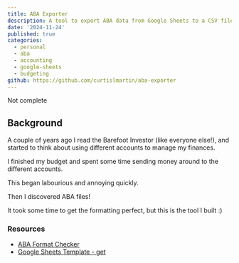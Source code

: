 ```yaml
---
title: ABA Exporter
description: A tool to export ABA data from Google Sheets to a CSV file.
date: '2024-11-24'
published: true
categories:
  - personal
  - aba
  - accounting
  - google-sheets
  - budgeting
github: https://github.com/curtislmartin/aba-exporter
---
```


Not complete

## Background

A couple of years ago I read the Barefoot Investor (like everyone else!), and started to think about using different accounts to manage my finances.

I finished my budget and spent some time sending money around to the different accounts.

This began labourious and annoying quickly.

Then I discovered ABA files!

It took some time to get the formatting perfect, but this is the tool I built :)

### Resources

- [ABA Format Checker](https://www.cemtexaba.com/aba-format)
- [Google Sheets Template - get](https://developers.google.com/sheets/api)
